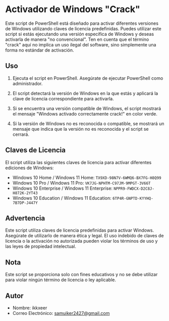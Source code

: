 # Activador de Windows "Crack"

Este script de PowerShell está diseñado para activar diferentes versiones de Windows utilizando claves de licencia predefinidas. Puedes utilizar este script si estás ejecutando una versión específica de Windows y deseas activarla de manera "no convencional". Ten en cuenta que el término "crack" aquí no implica un uso ilegal del software, sino simplemente una forma no estándar de activación.

## Uso

1. Ejecuta el script en PowerShell. Asegúrate de ejecutar PowerShell como administrador.

2. El script detectará la versión de Windows en la que estás y aplicará la clave de licencia correspondiente para activarla.

3. Si se encuentra una versión compatible de Windows, el script mostrará el mensaje "Windows activado correctamente crack!" en color verde.

4. Si la versión de Windows no es reconocida o compatible, se mostrará un mensaje que indica que la versión no es reconocida y el script se cerrará.

## Claves de Licencia

El script utiliza las siguientes claves de licencia para activar diferentes ediciones de Windows:

- Windows 10 Home / Windows 11 Home: `TX9XD-98N7V-6WMQ6-BX7FG-H8Q99`
- Windows 10 Pro / Windows 11 Pro: `VK7JG-NPHTM-C97JM-9MPGT-3V66T`
- Windows 10 Enterprise / Windows 11 Enterprise: `NPPR9-FWDCX-D2C8J-H872K-2YT43`
- Windows 10 Education / Windows 11 Education: `6TP4R-GNPTD-KYYHQ-7B7DP-J447Y`

## Advertencia

Este script utiliza claves de licencia predefinidas para activar Windows. Asegúrate de utilizarlo de manera ética y legal. El uso indebido de claves de licencia o la activación no autorizada pueden violar los términos de uso y las leyes de propiedad intelectual.

## Nota

Este script se proporciona solo con fines educativos y no se debe utilizar para violar ningún término de licencia o ley aplicable.

## Autor

- Nombre: ikkxeer
- Correo Electrónico: samuiker2427@gmail.com